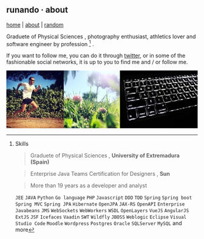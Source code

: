 ## runando · about
[home](https://runando.github.io/www/) | [about](https://runando.github.io/www/about/) | [random](https://runando.github.io/www/random.html)

Graduete of Physical Sciences , photography enthusiast, athletics lover and software engineer by profession [^1] .

If you want to follow me, you can do it through [twitter](https://twitter.com/runando), or in some of the fashionable social networks, it is up to you to find me and / or follow me.

![runando](https://github.com/runando/www/blob/master/about/ZZdP4ZHKS6qelIwvEcq1__647e33_2.jpg?raw=true)

[^1]: Skills
    
    >Graduete of Physical Sciences , **University of Extremadura (Spain)**
    
    >Enterprise Java Teams Certification for Designers , **Sun**
    
    >More than 19 years as a developer and analyst 
    
    ```JEE``` ```JAVA``` ```Python``` ```Go language``` ```PHP``` ```Javascript``` ```DDD``` ```TDD``` ```Spring``` ```Spring boot``` ```Spring MVC``` ```Spring JPA``` ```Hibernate``` ```OpenJPA``` ```JAX-RS``` ```OpenAPI``` ```Enterprise Javabeans``` ```JMS``` ```WebSockets``` ```WebWorkers``` ```WSDL``` ```OpenLayers``` ```VueJS``` ```AngularJS``` ```ExtJS``` ```JSF``` ```Icefaces``` ```Vaadin``` ```SWT``` ```Wildfly``` ```JBOSS``` ```Weblogic``` ```Eclipse``` ```Visual Studio Code``` ```Moodle``` ```Wordpress``` ```Postgres``` ```Oracle``` ```SQLServer``` ```MySQL``` and more
